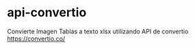 # api-convertio
Convierte Imagen Tablas a texto xlsx utilizando API de convertio https://convertio.co/

